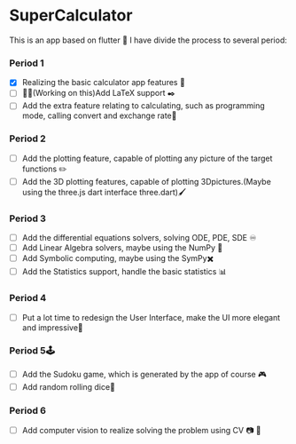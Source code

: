 # SuperCalculator

This is an app based on flutter :iphone:
I have divide the process to several period:

### Period 1
- [x] Realizing the basic calculator app features :iphone:
- [ ] :man_technologist:(Working on this)Add LaTeX support :black_nib:
- [ ] Add the extra feature relating to calculating, such as programming mode, calling convert and exchange rate:currency_exchange:

### Period 2

- [ ] Add the plotting feature, capable of plotting any picture of the target functions :pencil2:
- [ ] Add the 3D plotting features, capable of plotting 3Dpictures.(Maybe using the three.js dart interface three.dart):paintbrush:

### Period 3

- [ ] Add the differential equations solvers, solving ODE, PDE, SDE :infinity:
- [ ] Add Linear Algebra solvers, maybe using the NumPy :1234:
- [ ] Add Symbolic computing, maybe using the SymPy:heavy_multiplication_x:
- [ ] Add the Statistics support, handle the basic statistics :bar_chart:

### Period 4

- [ ] Put a lot time to redesign the User Interface, make the UI more elegant and impressive:art:

### Period 5:joystick:

- [ ] Add the Sudoku game, which is generated by the app of course :video_game:
- [ ] Add random rolling dice:game_die:

### Period 6
- [ ] Add computer vision to realize solving the problem using CV :camera: :robot:

